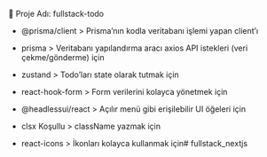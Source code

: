📁 Proje Adı:
fullstack-todo

- @prisma/client >	Prisma’nın kodla veritabanı işlemi yapan client’ı

- prisma	> Veritabanı yapılandırma aracı
axios	API istekleri (veri çekme/gönderme) için

- zustand >	Todo’ları state olarak tutmak için

- react-hook-form	> Form verilerini kolayca yönetmek için

- @headlessui/react >	Açılır menü gibi erişilebilir UI öğeleri için

- clsx	Koşullu > className yazmak için

- react-icons >	İkonları kolayca kullanmak için# fullstack_nextjs
